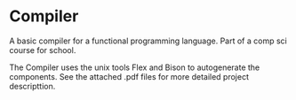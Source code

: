 Compiler
========

A basic compiler for a functional programming language. Part of a comp sci course for school.

The Compiler uses the unix tools Flex and Bison to autogenerate the components. See the attached .pdf files for more detailed project descripttion.
